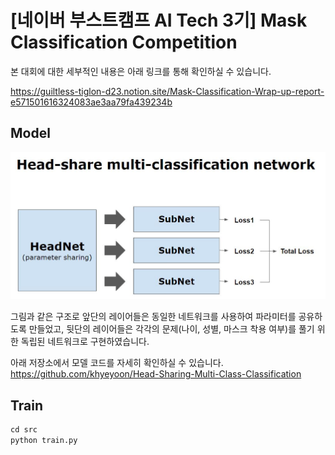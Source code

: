 # [네이버 부스트캠프 AI Tech 3기] Mask Classification Competition

본 대회에 대한 세부적인 내용은 아래 링크를 통해 확인하실 수 있습니다.

https://guiltless-tiglon-d23.notion.site/Mask-Classification-Wrap-up-report-e571501616324083ae3aa79fa439234b

## Model

<img src="https://github.com/boostcampaitech3/level1-image-classification-level1-nlp-07/blob/main/hy_baseline/model.JPG">

그림과 같은 구조로 앞단의 레이어들은 동일한 네트워크를 사용하여 파라미터를 공유하도록 만들었고, 뒷단의 레이어들은 각각의 문제(나이, 성별, 마스크 착용 여부)를 풀기 위한 독립된 네트워크로 구현하였습니다.

아래 저장소에서 모델 코드를 자세히 확인하실 수 있습니다.
https://github.com/khyeyoon/Head-Sharing-Multi-Class-Classification

## Train

```python
cd src
python train.py
```
